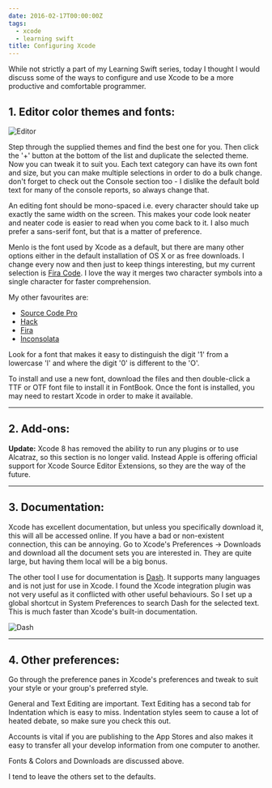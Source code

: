 ```yaml
---
date: 2016-02-17T00:00:00Z
tags:
  - xcode
  - learning swift
title: Configuring Xcode
---
```


While not strictly a part of my Learning Swift series, today I thought I would
discuss some of the ways to configure and use Xcode to be a more productive and
comfortable programmer.

## 1. Editor color themes and fonts:

![Editor][1]

Step through the supplied themes and find the best one for you. Then click the
'+' button at the bottom of the list and duplicate the selected theme. Now you
can tweak it to suit you. Each text category can have its own font and size, but
you can make multiple selections in order to do a bulk change. don't forget to
check out the Console section too - I dislike the default bold text for many of
the console reports, so always change that.

An editing font should be mono-spaced i.e. every character should take up
exactly the same width on the screen. This makes your code look neater and
neater code is easier to read when you come back to it. I also much prefer a
sans-serif font, but that is a matter of preference.

Menlo is the font used by Xcode as a default, but there are many other options
either in the default installation of OS X or as free downloads. I change every
now and then just to keep things interesting, but my current selection is [Fira
Code][13]. I love the way it merges two character symbols into a single
character for faster comprehension.

My other favourites are:

- [Source Code Pro][2]
- [Hack][3]
- [Fira][4]
- [Inconsolata][5]

Look for a font that makes it easy to distinguish the digit '1' from a lowercase
'l' and where the digit '0' is different to the 'O'.

To install and use a new font, download the files and then double-click a TTF or
OTF font file to install it in FontBook. Once the font is installed, you may
need to restart Xcode in order to make it available.

---

## 2. Add-ons:

**Update:** Xcode 8 has removed the ability to run any plugins or to use
Alcatraz, so this section is no longer valid. Instead Apple is offering official
support for Xcode Source Editor Extensions, so they are the way of the future.

---

## 3. Documentation:

Xcode has excellent documentation, but unless you specifically download it, this
will all be accessed online. If you have a bad or non-existent connection, this
can be annoying. Go to Xcode's Preferences -> Downloads and download all the
document sets you are interested in. They are quite large, but having them local
will be a big bonus.

The other tool I use for documentation is [Dash][11]. It supports many languages
and is not just for use in Xcode. I found the Xcode integration plugin was not
very useful as it conflicted with other useful behaviours. So I set up a global
shortcut in System Preferences to search Dash for the selected text. This is
much faster than Xcode's built-in documentation.

![Dash][12]

---

## 4. Other preferences:

Go through the preference panes in Xcode's preferences and tweak to suit your
style or your group's preferred style.

General and Text Editing are important. Text Editing has a second tab for
Indentation which is easy to miss. Indentation styles seem to cause a lot of
heated debate, so make sure you check this out.

Accounts is vital if you are publishing to the App Stores and also makes it easy
to transfer all your develop information from one computer to another.

Fonts & Colors and Downloads are discussed above.

I tend to leave the others set to the defaults.

[1]: /images/2016/XcodeFontPrefs.png
[2]: https://github.com/adobe-fonts/source-code-pro
[3]: https://github.com/chrissimpkins/hack
[4]: https://github.com/mozilla/Fira
[5]: http://www.fontsquirrel.com/fonts/Inconsolata
[6]: http://alcatraz.io
[7]: /images/2016/Alcatraz.png
[8]: /images/2016/CocoaPods.png
[9]: /images/2016/ColorSenseRainbow.png
[10]: https://cocoapods.org
[11]: https://kapeli.com/dash
[12]: /images/2016/Dash.png
[13]: https://github.com/tonsky/FiraCode
